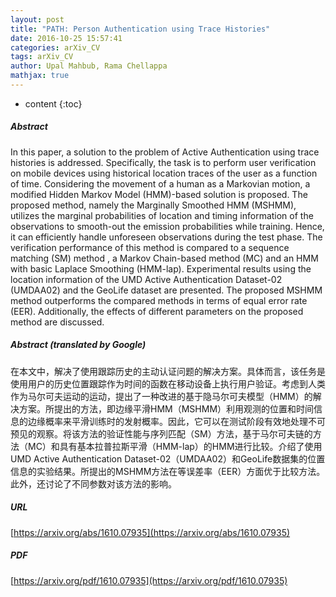 ```yaml
---
layout: post
title: "PATH: Person Authentication using Trace Histories"
date: 2016-10-25 15:57:41
categories: arXiv_CV
tags: arXiv_CV
author: Upal Mahbub, Rama Chellappa
mathjax: true
---
```


* content
{:toc}

##### Abstract
In this paper, a solution to the problem of Active Authentication using trace histories is addressed. Specifically, the task is to perform user verification on mobile devices using historical location traces of the user as a function of time. Considering the movement of a human as a Markovian motion, a modified Hidden Markov Model (HMM)-based solution is proposed. The proposed method, namely the Marginally Smoothed HMM (MSHMM), utilizes the marginal probabilities of location and timing information of the observations to smooth-out the emission probabilities while training. Hence, it can efficiently handle unforeseen observations during the test phase. The verification performance of this method is compared to a sequence matching (SM) method , a Markov Chain-based method (MC) and an HMM with basic Laplace Smoothing (HMM-lap). Experimental results using the location information of the UMD Active Authentication Dataset-02 (UMDAA02) and the GeoLife dataset are presented. The proposed MSHMM method outperforms the compared methods in terms of equal error rate (EER). Additionally, the effects of different parameters on the proposed method are discussed.

##### Abstract (translated by Google)
在本文中，解决了使用跟踪历史的主动认证问题的解决方案。具体而言，该任务是使用用户的历史位置跟踪作为时间的函数在移动设备上执行用户验证。考虑到人类作为马尔可夫运动的运动，提出了一种改进的基于隐马尔可夫模型（HMM）的解决方案。所提出的方法，即边缘平滑HMM（MSHMM）利用观测的位置和时间信息的边缘概率来平滑训练时的发射概率。因此，它可以在测试阶段有效地处理不可预见的观察。将该方法的验证性能与序列匹配（SM）方法，基于马尔可夫链的方法（MC）和具有基本拉普拉斯平滑（HMM-lap）的HMM进行比较。介绍了使用UMD Active Authentication Dataset-02（UMDAA02）和GeoLife数据集的位置信息的实验结果。所提出的MSHMM方法在等误差率（EER）方面优于比较方法。此外，还讨论了不同参数对该方法的影响。

##### URL
[https://arxiv.org/abs/1610.07935](https://arxiv.org/abs/1610.07935)

##### PDF
[https://arxiv.org/pdf/1610.07935](https://arxiv.org/pdf/1610.07935)

